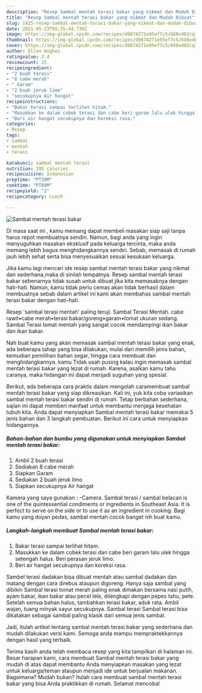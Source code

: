 ```yaml
---
description: "Resep Sambal mentah terasi bakar yang nikmat dan Mudah Dibuat"
title: "Resep Sambal mentah terasi bakar yang nikmat dan Mudah Dibuat"
slug: 1425-resep-sambal-mentah-terasi-bakar-yang-nikmat-dan-mudah-dibuat
date: 2021-05-23T05:35:44.730Z
image: https://img-global.cpcdn.com/recipes/d0874271e95ef7c5/680x482cq70/sambal-mentah-terasi-bakar-foto-resep-utama.jpg
thumbnail: https://img-global.cpcdn.com/recipes/d0874271e95ef7c5/680x482cq70/sambal-mentah-terasi-bakar-foto-resep-utama.jpg
cover: https://img-global.cpcdn.com/recipes/d0874271e95ef7c5/680x482cq70/sambal-mentah-terasi-bakar-foto-resep-utama.jpg
author: Ellen Hughes
ratingvalue: 3.4
reviewcount: 15
recipeingredient:
- "2 buah terasi"
- "8 cabe merah"
- " Garam"
- "2 buah jeruk limo"
- "secukupnya Air hangat"
recipeinstructions:
- "Bakar terasi sampai terlihat hitam."
- "Masukkan ke dalam cobek terasi dan cabe beri garam lalu ulek hingga setengah halus. Beri perasan jeruk limo."
- "Beri air hangat secukupnya dan koreksi rasa."
categories:
- Resep
tags:
- sambal
- mentah
- terasi

katakunci: sambal mentah terasi 
nutrition: 295 calories
recipecuisine: Indonesian
preptime: "PT39M"
cooktime: "PT60M"
recipeyield: "2"
recipecategory: Lunch

---
```



![Sambal mentah terasi bakar](https://img-global.cpcdn.com/recipes/d0874271e95ef7c5/680x482cq70/sambal-mentah-terasi-bakar-foto-resep-utama.jpg)

Di masa  saat ini , kamu memang dapat membeli masakan siap saji tanpa harus repot membuatnya sendiri. Namun, bagi anda yang ingin menyuguhkan masakan eksklusif pada keluarga tercinta, maka anda memang lebih bagus menghidangkannya sendiri. Sebab, memasak di rumah jauh lebih sehat serta bisa menyesuaikan sesuai kesukaan keluarga.

Jika kamu lagi mencari ide resep sambal mentah terasi bakar yang nikmat dan sederhana,maka di sinilah tempatnya. Resep sambal mentah terasi bakar  sebenarnya tidak susah untuk dibuat jika kita memasaknya dengan hati-hati. Namun, kamu tidak perlu cemas akan tidak berhasil dalam membuatnya 
sebab dalam artikel ini kami akan membahas sambal mentah terasi bakar dengan hati-hati.  

Resep &#39;sambal terasi mentah&#39; paling teruji. Sambal Terasi Mentah. cabe rawit•cabe merah•terasi bakar/goreng•garam•tomat ukuran sedang. Sambal Terasi tomat mentah yang sangat cocok mendampingi ikan bakar dan ikan bakar.

Nah buat kamu yang akan memasak sambal mentah terasi bakar yang enak, ada beberapa tahap yang bisa dilakukan, mulai dari memilih jenis bahan, kemudian pemilihan bahan segar, hingga cara membuat dan menghidangkannya. kamu Tidak usah pusing kalau ingin memasak sambal mentah terasi bakar yang lezat di rumah. Karena, asalkan kamu  tahu caranya, maka hidangan ini dapat menjadi suguhan yang spesial.

Berikut, ada beberapa cara praktis  dalam mengolah caramembuat sambal mentah terasi bakar yang siap dikreasikan. Kali ini, yuk kita coba variasikan sambal mentah terasi bakar sendiri di rumah. Tetap berbahan sederhana, sajian ini dapat memberi manfaat untuk membantu menjaga kesehatan tubuh kita. Anda dapat menyiapkan Sambal mentah terasi bakar memakai 5 jenis bahan dan 3 langkah pembuatan. Berikut ini cara untuk menyiapkan hidangannya.

<!--inarticleads1-->

##### Bahan-bahan dan bumbu yang digunakan untuk menyiapkan Sambal mentah terasi bakar:

1. Ambil 2 buah terasi
1. Sediakan 8 cabe merah
1. Siapkan  Garam
1. Sediakan 2 buah jeruk limo
1. Siapkan secukupnya Air hangat


Kamera yang saya gunakan : -Camera. Sambal terasi / sambal belacan is one of the quintessential condiments or ingredients in Southeast Asia. It is perfect to serve on the side or to use it as an ingredient in cooking. Bagi kamu yang doyan pedas, sambal mentah cocok banget nih buat kamu. 

<!--inarticleads2-->

##### Langkah-langkah membuat Sambal mentah terasi bakar:

1. Bakar terasi sampai terlihat hitam.
1. Masukkan ke dalam cobek terasi dan cabe beri garam lalu ulek hingga setengah halus. Beri perasan jeruk limo.
1. Beri air hangat secukupnya dan koreksi rasa.


Sambel terasi dadakan bisa dibuat mentah atau sambal dadakan dan matang dengan cara direbus ataupun digoreng. Hanya saja sambal yang dibikin Sambal terasi tomat merah paling enak dimakan bersama nasi putih, ayam bakar, ikan bakar atau pecel lele, dilengkapi dengan pepes tahu, pete. Setelah semua bahan halus, tambahkan terasi bakar, aduk rata. Ambil wajan, tuang minyak sayur secukupnya. Sambal terasi Sambal terasi bisa dikatakan sebagai sambal paling klasik dari semua jenis sambal. 

Jadi, itulah artikel tentang  sambal mentah terasi bakar  yang sederhana dan mudah dilakukan versi kami. Semoga anda mampu mempraktekkannya dengan hasil yang terbaik. 

Terima kasih anda telah membaca resep yang kita tampilkan di halaman ini. Besar harapan kami, cara membuat  Sambal mentah terasi bakar yang mudah di atas dapat membantu Anda menyiapkan masakan yang lezat untuk keluarga/teman ataupun menjadi ide untuk berjualan makanan. Bagaimana? Mudah bukan? Itulah cara membuat sambal mentah terasi bakar yang bisa Anda praktikkan di rumah. Selamat mencoba!

